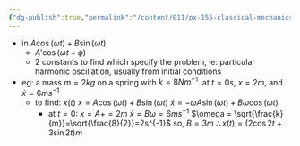 ```yaml
---
{"dg-publish":true,"permalink":"/content/011/px-155-classical-mechanics-and-special-relativity/classical-mechanics/px-155-d-simple-harmonic-motion/px-155-d4-initial-conditions/","created":"2024-10-01T18:27:09.653+01:00","updated":"2024-11-26T19:55:52.486+00:00"}
---
```


- in $A\cos{(\omega t)+ B\sin{(\omega t)}}$
	- $A'\cos(\omega t+\phi)$
	- 2 constants to find which specify the problem, ie: particular harmonic oscillation, usually from initial conditions
- eg: a mass $m=2kg$ on a spring with $k=8Nm^{-1}$. at $t=0s$, $x=2m$, and $\dot x=6ms^{-1}$
	- to find: $x(t)$
			$x=A\cos(\omega t)+B\sin(\omega t)$
			$\dot x = -\omega A\sin(\omega t) + B\omega \cos(\omega t)$
		- at $t=0$:
			$x=A+=2m$
			$\dot x=B\omega = 6ms^{-1}$
				$\omega = \sqrt{\frac{k}{m}}=\sqrt{\frac{8}{2}}=2s^{-1}$
				so, $B=3m$
			$\therefore x(t)=(2\cos{2t}+3\sin{2t})m$